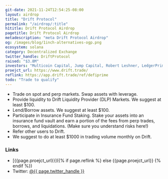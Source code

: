 ```yaml
---
git-date: 2021-11-24T12:54:25-08:00
layout: airdrop
title: "Drift Protocol"
permalink: "/airdrop/:title"
h1title: Drift Protocol Airdrop
pagetitle: Drift Protocol Airdrop
metadescription: "meta Drift Protocol Airdrop"
og: /images/blog/1inch-alternatives-ogp.png
ecosystem: solana
category: Decentralized Exchange
twitter_handle: DriftProtocol
raised: "$3.8M"
investors: "Multicoin Capital, Jump Capital, Robert Leshner, LedgerPrime, Not3Lau Capital, Jason Choi, Julian Koh, Loi Luu"
proejct_url: https://www.drift.trade/
reflink: https://app.drift.trade/ref/defiprime
todo: "Trade to qualify"
---
```


- Trade on spot and perp markets. Swap assets with leverage.
- Provide liquidity to Drift Liquidity Provider (DLP) Markets. We suggest at least \$100.
- Lend/Borrow assets. We suggest at least \$100.
- Participate in Insurance Fund Staking. Stake your assets into an insurance fund vault and earn a portion of the fees from perp trades, borrows, and liquidations. (Make sure you understand risks here!)
- Refer other users to Drift.
- We suggest to do at least \$1000 in trading volume monthly on Drift.

### Links

- [{{page.proejct_url}}]({% if page.reflink %} else {{page.proejct_url}} {% endif %})
- Twitter: <a href="https://twitter.com/{{ page.twitter_handle }}">@{{ page.twitter_handle }}</a>
